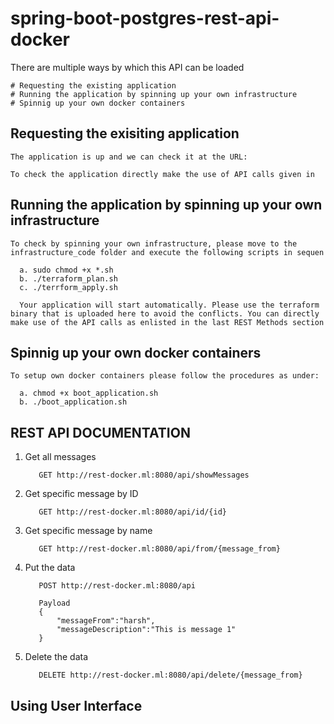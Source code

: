 # spring-boot-postgres-rest-api-docker

There are multiple ways by which this API can be loaded

    # Requesting the existing application
    # Running the application by spinning up your own infrastructure
    # Spinnig up your own docker containers
    
   ## Requesting the exisiting application
      
    The application is up and we can check it at the URL: 
    
    To check the application directly make the use of API calls given in
    
   ## Running the application by spinning up your own infrastructure
   
    To check by spinning your own infrastructure, please move to the infrastructure_code folder and execute the following scripts in sequen
    
      a. sudo chmod +x *.sh
      b. ./terraform_plan.sh
      c. ./terrform_apply.sh
       
      Your application will start automatically. Please use the terraform binary that is uploaded here to avoid the conflicts. You can directly make use of the API calls as enlisted in the last REST Methods section 
   ## Spinnig up your own docker containers
   
    To setup own docker containers please follow the procedures as under:
    
      a. chmod +x boot_application.sh
      b. ./boot_application.sh
      
  

  ## REST API DOCUMENTATION
  
  1. Get all messages
    
            GET http://rest-docker.ml:8080/api/showMessages
        
  2. Get specific message by ID
        
            GET http://rest-docker.ml:8080/api/id/{id}
        
  3. Get specific message by name
        
            GET http://rest-docker.ml:8080/api/from/{message_from}
  4. Put the data
  
            POST http://rest-docker.ml:8080/api
        
            Payload
            {
                "messageFrom":"harsh",
                "messageDescription":"This is message 1"
            }
    
  5. Delete the data
        
            DELETE http://rest-docker.ml:8080/api/delete/{message_from}
 
 
 ## Using User Interface    
